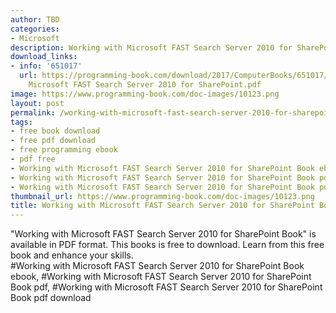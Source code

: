 ```yaml
---
author: TBD
categories:
- Microsoft
description: Working with Microsoft FAST Search Server 2010 for SharePoint Book
download_links:
- info: '651017'
  url: https://programming-book.com/download/2017/ComputerBooks/651017/Working with
    Microsoft FAST Search Server 2010 for SharePoint.pdf
image: https://www.programming-book.com/doc-images/10123.png
layout: post
permalink: /working-with-microsoft-fast-search-server-2010-for-sharepoint-book.html
tags:
- free book download
- free pdf download
- free programming ebook
- pdf free
- Working with Microsoft FAST Search Server 2010 for SharePoint Book ebook
- Working with Microsoft FAST Search Server 2010 for SharePoint Book pdf
- Working with Microsoft FAST Search Server 2010 for SharePoint Book pdf download
thumbnail_url: https://www.programming-book.com/doc-images/10123.png
title: Working with Microsoft FAST Search Server 2010 for SharePoint Book
---
```


 
<div class="item-desc text-justify">
  "Working with Microsoft FAST Search Server 2010 for SharePoint Book" is available in PDF format. This books is free to download. Learn from this free book and enhance your skills.
  <br>
  #Working with Microsoft FAST Search Server 2010 for SharePoint Book ebook, #Working with Microsoft FAST Search Server 2010 for SharePoint Book pdf, #Working with Microsoft FAST Search Server 2010 for SharePoint Book pdf download
</div>